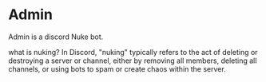 # Admin
Admin is a discord Nuke bot.

what is nuking?
In Discord, "nuking" typically refers to the act of deleting or destroying a server or channel, either by removing all members, deleting all channels, or using bots to spam or create chaos within the server.
